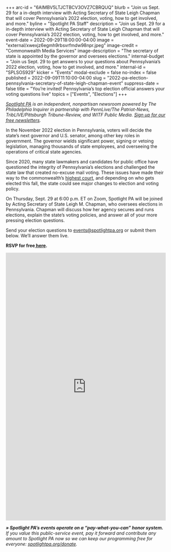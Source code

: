 +++
arc-id = "6AIMBV5LTJCTBCV3OVZ7CBRQUQ"
blurb = "Join us Sept. 29 for a in-depth interview with Acting Secretary of State Leigh Chapman that will cover Pennsylvania’s 2022 election, voting, how to get involved, and more."
byline = "Spotlight PA Staff"
description = "Join us Sept. 29 for a in-depth interview with Acting Secretary of State Leigh Chapman that will cover Pennsylvania’s 2022 election, voting, how to get involved, and more."
event-date = 2022-09-29T18:00:00-04:00
image = "external/xwexjz6egmh9rbsvrfmdw98npr.jpeg"
image-credit = "Commonwealth Media Services"
image-description = "The secretary of state is appointed by the governor and oversees elections."
internal-budget = "Join us Sept. 29 to get answers to your questions about Pennsylvania’s 2022 election, voting, how to get involved, and more."
internal-id = "SPLSOS929"
kicker = "Events"
modal-exclude = false
no-index = false
published = 2022-09-09T11:10:00-04:00
slug = "2022-pa-election-pennsylvania-secretary-of-state-leigh-chapman-event"
suppress-date = false
title = "You’re invited! Pennsylvania’s top election official answers your voting questions live"
topics = ["Events", "Elections"]
+++

<a href="https://www.spotlightpa.org/"><i>Spotlight PA</i></a><i> is an independent, nonpartisan newsroom powered by The Philadelphia Inquirer in partnership with PennLive/The Patriot-News, TribLIVE/Pittsburgh Tribune-Review, and WITF Public Media. </i><a href="https://www.spotlightpa.org/newsletters"><i>Sign up for our free newsletters</i></a><i>.</i>

In the November 2022 election in Pennsylvania, voters will decide the state’s next governor and U.S. senator, among other key roles in government. The governor wields significant power, signing or vetoing legislation, managing thousands of state employees, and overseeing the operations of critical state agencies.

Since 2020, many state lawmakers and candidates for public office have questioned the integrity of Pennsylvania’s elections and challenged the state law that created no-excuse mail voting. These issues have made their way to the commonwealth’s <a href="https://www.spotlightpa.org/news/2022/08/pa-mail-voting-law-uphelp-state-supreme-court/">highest court</a>, and depending on who gets elected this fall, the state could see major changes to election and voting policy.

On Thursday, Sept. 29 at 6:00 p.m. ET on Zoom, Spotlight PA will be joined by Acting Secretary of State Leigh M. Chapman, who oversees elections in Pennsylvania. Chapman will discuss how her agency secures and runs elections, explain the state’s voting policies, and answer all of your more pressing election questions.

Send your election questions to <a href="mailto:events@spotlightpa.org">events@spotlightpa.org</a> or submit them below. We’ll answer them live.

<b>RSVP for free</b><a href="https://inquirer.zoom.us/webinar/register/WN_1hED7jpETyir30MmV84poA"><b> here</b></a><b>.</b>

<iframe src="https://docs.google.com/forms/d/e/1FAIpQLSftABo6waaA4LOEWN0agkVVqc7cO8sZhnYBkoiEatmSalMCZw/viewform?embedded=true" width="100%" height="840" frameborder="0" marginheight="0" marginwidth="0">Loading…</iframe>

<i><b>» Spotlight PA’s events operate on a “pay-what-you-can” honor system.</b></i><i> If you value this public-service event, pay it forward and contribute any amount to Spotlight PA now so we can keep our programming free for everyone: </i><a href="http://spotlightpa.org/donate"><i>spotlightpa.org/donate</i></a><i>.</i>
